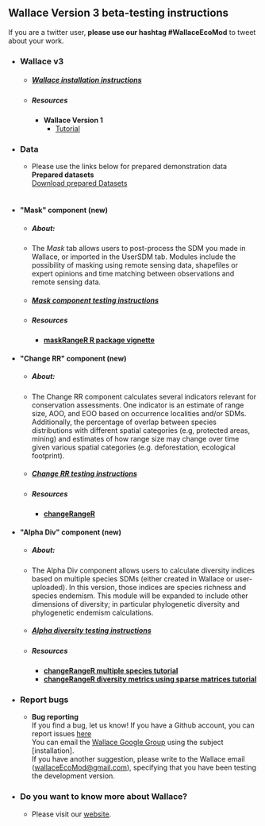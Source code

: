 ## Wallace Version 3 beta-testing instructions

If you are a twitter user, **please use our hashtag #WallaceEcoMod** to tweet about your work.


* ### **Wallace v3**
  + ##### [Wallace installation instructions](installation_instructions.md)
  + ##### Resources
    + **Wallace Version 1**<br>
      + [Tutorial](https://wallaceecomod.github.io/vignettes/wallace_vignette.html)


* ### Data
  + Please use the links below for prepared demonstration data <br>
**Prepared datasets**<br>
[Download prepared Datasets](Data.md)<br><br>


* #### **"Mask" component (new)**
  + ##### **About:**
  + The *Mask* tab allows users to post-process the SDM you made in Wallace, or imported in the UserSDM tab. Modules include the possibility of masking using remote sensing data, shapefiles or expert opinions and time matching between observations and remote sensing data.
  + ##### [Mask component testing instructions](mrw.md)
  + ##### Resources
    + [**maskRangeR R package vignette**](https://cmerow.github.io/maskRangeR/maskRangeR_Tutorial.html)


* #### **"Change RR" component (new)**
  + ##### **About:**
  + The Change RR component calculates several indicators relevant for conservation assessments. One indicator is an estimate of range size, AOO, and EOO based on occurrence localities and/or SDMs. Additionally, the percentage of overlap between species distributions with different spatial categories (e.g, protected areas, mining) and estimates of how range size may change over time given various spatial categories (e.g. deforestation, ecological footprint).
  + ##### [Change RR testing instructions](crt.md)
  + ##### Resources
    + [**changeRangeR**](pdf/singleSpeciesMetrics.pdf)


* #### **"Alpha Div" component (new)**
  + ##### **About:**
  + The Alpha Div component allows users to calculate diversity indices based on multiple species SDMs (either created in Wallace or user-uploaded). In this version, those indices are species richness and species endemism. This module will be expanded to include other dimensions of diversity; in particular phylogenetic diversity and phylogenetic endemism calculations.
  + ##### [Alpha diversity testing instructions](crr.md)
  + ##### Resources
    + [**changeRangeR multiple species tutorial**](pdf/BiodivMetrics.pdf)
    + [**changeRangeR diversity metrics using sparse matrices tutorial**](pdf/Diversity_Metrics_Using_Sparse_Matrices.pdf)
    

* ### **Report bugs**
  + **Bug reporting**<br>
If you find a bug, let us know!
If you have a Github account, you can report issues [here](https://github.com/wallaceEcoMod/wallace/issues) <br>
You can email the [Wallace Google Group](https://groups.google.com/g/wallaceEcoMod) using the subject [installation]. <br>
If you have another suggestion, please write to the Wallace email (wallaceEcoMod@gmail.com), specifying that you have been testing the development version.

* ### Do you want to know more about Wallace?
  + Please visit our [website](https://wallaceecomod.github.io/).


